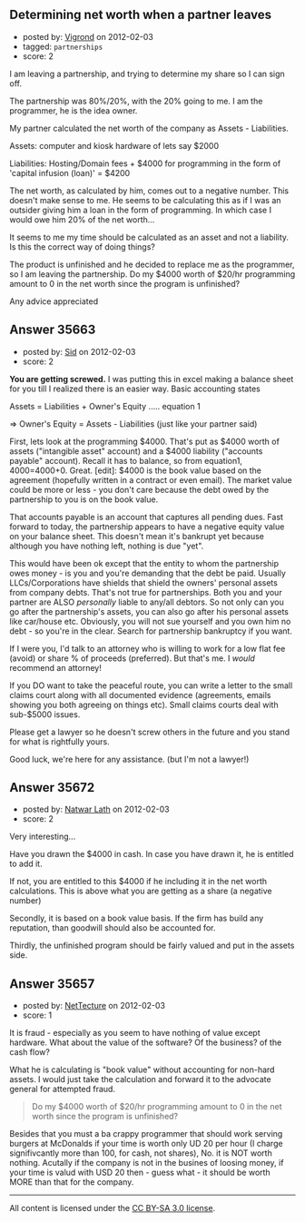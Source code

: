 ## Determining net worth when a partner leaves

- posted by: [Vigrond](https://stackexchange.com/users/-1/16041-vigrond) on 2012-02-03
- tagged: `partnerships`
- score: 2

I am leaving a partnership, and trying to determine my share so I can sign off.

The partnership was 80%/20%, with the 20% going to me.  I am the programmer, he is the idea owner.

My partner calculated the net worth of the company as Assets - Liabilities.

Assets: computer and kiosk hardware of lets say $2000

Liabilities:  Hosting/Domain fees + $4000 for programming in the form of 'capital infusion (loan)' = $4200


The net worth, as calculated by him, comes out to a negative number.  This doesn't make sense to me.  He seems to be calculating this as if I was an outsider giving him a loan in the form of programming.  In which case I would owe him 20% of the net worth...

It seems to me my time should be calculated as an asset and not a liability.  Is this the correct way of doing things?

The product is unfinished and he decided to replace me as the programmer, so I am leaving the partnership.  Do my $4000 worth of $20/hr programming amount to 0 in the net worth since the program is unfinished?

Any advice appreciated


## Answer 35663

- posted by: [Sid](https://stackexchange.com/users/-1/13800-sid) on 2012-02-03
- score: 2

**You are getting screwed.** I was putting this in excel making a balance sheet for you till I realized there is an easier way. Basic accounting states

Assets = Liabilities + Owner's Equity ..... equation 1

=> Owner's Equity = Assets - Liabilities (just like your partner said)

First, lets look at the programming $4000. That's put as $4000 worth of assets ("intangible asset" account) and a $4000 liability ("accounts payable" account). Recall it has to balance, so from equation1, 4000=4000+0. Great. 
[edit]: $4000 is the book value based on the agreement (hopefully written in a contract or even email). The market value could be more or less - you don't care because the debt owed by the partnership to you is on the book value.

That accounts payable is an account that captures all pending dues. Fast forward to today, the partnership appears to have a negative equity value on your balance sheet. This doesn't mean it's bankrupt yet because although you have nothing left, nothing is due "yet". 

This would have been ok except that the entity to whom the partnership owes money - is you and you're demanding that the debt be paid. Usually LLCs/Corporations have shields that shield the owners' personal assets from company debts. That's not true for partnerships. Both you and your partner are ALSO *personally* liable to any/all debtors. So not only can you go after the partnership's assets, you can also go after his personal assets like car/house etc. Obviously, you will not sue yourself and you own him no debt - so you're in the clear. Search for partnership bankruptcy if you want.

If I were you, I'd talk to an attorney who is willing to work for a low flat fee (avoid) or share % of proceeds (preferred). But that's me. I *would* recommend an attorney!

If you DO want to take the peaceful route, you can write a letter to the small claims court along with all documented evidence (agreements, emails showing you both agreeing on things etc). Small claims courts deal with sub-$5000 issues. 

Please get a lawyer so he doesn't screw others in the future and you stand for what is rightfully yours.

Good luck, we're here for any assistance. (but I'm not a lawyer!)


## Answer 35672

- posted by: [Natwar Lath](https://stackexchange.com/users/-1/15181-natwar-lath) on 2012-02-03
- score: 2

Very interesting...

Have you drawn the $4000 in cash. In case you have drawn it, he is entitled to add it.

If not, you are entitled to this $4000 if he including it in the net worth calculations. This is above what you are getting as a share (a negative number)

Secondly, it is based on a book value basis. If the firm has build any reputation, than goodwill should also be accounted for.

Thirdly, the unfinished program should be fairly valued and put in the assets side.




## Answer 35657

- posted by: [NetTecture](https://stackexchange.com/users/-1/3350-nettecture) on 2012-02-03
- score: 1

It is fraud - especially as you seem to have nothing of value except hardware. What about the value of the software? Of the business? of the cash flow?

What he is calculating is "book value" without accounting for non-hard assets. I would just take the calculation and forward it to the advocate general for attempted fraud.

> Do my $4000 worth of $20/hr programming amount to 0 in the net worth since the program is 
> unfinished?

Besides that you must a ba crappy programmer that should work serving burgers at McDonalds if your time is worth only UD 20 per hour (I charge signifivcantly more than 100, for cash, not shares), No. it is NOT worth nothing. Acutally if the company is not in the busines of loosing money, if your time is valud with USD 20 then - guess what - it should be worth MORE than that for the company.



---

All content is licensed under the [CC BY-SA 3.0 license](https://creativecommons.org/licenses/by-sa/3.0/).
